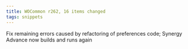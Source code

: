 ```yaml
---
title: WOCommon r262, 16 items changed
tags: snippets
---
```


Fix remaining errors caused by refactoring of preferences code; Synergy Advance now builds and runs again
